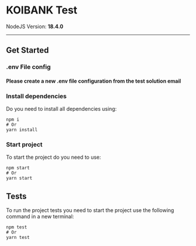 # KOIBANK Test
NodeJS Version: **18.4.0**
<hr />

## Get Started
### .env File config
#### Please create a new .env file configuration from the test solution email

### Install dependencies
Do you need to install all dependencies using:

```
npm i
# Or
yarn install
```

### Start project
To start the project do you need to use:

```
npm start
# Or
yarn start
```

## Tests
To run the project tests you need to start the project use the following command in a new terminal: 
```
npm test 
# Or
yarn test
```